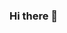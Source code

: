 ### Hi there 👋

<!--
**NooneSai/NooneSai** is a ✨ _special_ ✨ repository because its `README.md` (this file) appears on your GitHub profile.

Here are some ideas to get you started:

- 🔭 我正在从事前端开发
- 🌱 一位正在成长的码农，正在努力补齐前端各方面的知识
- 🤔 希望能够认识更多有趣的人
- 💬 你可以和我讨论：
-->
